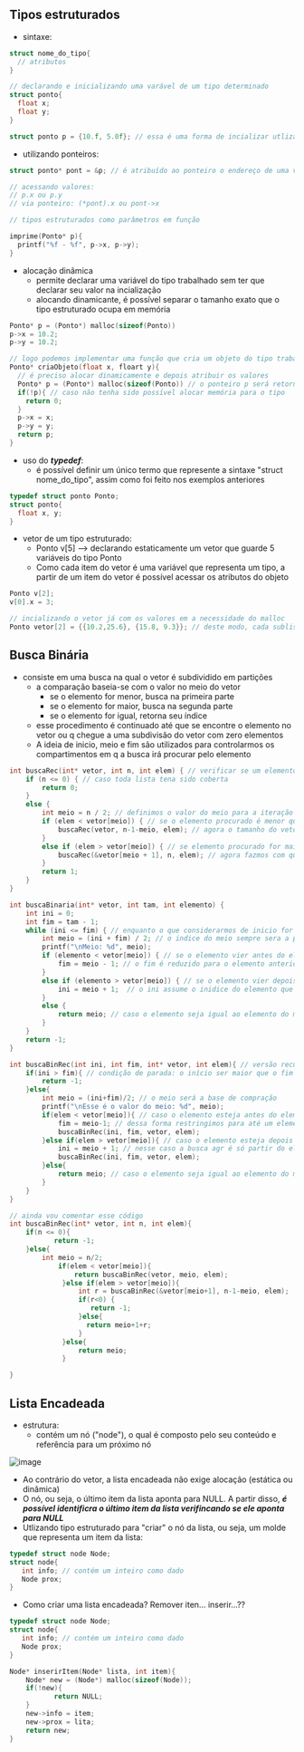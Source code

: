 ## Tipos estruturados
- sintaxe:
```c
struct nome_do_tipo{
  // atributos
}

// declarando e inicializando uma varável de um tipo determinado
struct ponto{
  float x;
  float y;
}

struct ponto p = {10.f, 5.0f}; // essa é uma forma de incializar utlizando chaves onde cada item corresponde a um atributo do tipo estruturado
```
- utilizando ponteiros:
```c
struct ponto* pont = &p; // é atribuído ao ponteiro o endereço de uma variável do tipo sendo trabalhado

// acessando valores:
// p.x ou p.y 
// via ponteiro: (*pont).x ou pont->x

// tipos estruturados como parâmetros em função

imprime(Ponto* p){
  printf("%f - %f", p->x, p->y);
}
```
- alocação dinâmica
  - permite declarar uma variável do tipo trabalhado sem ter que declarar seu valor na incialização
  - alocando dinamicante, é possível separar o tamanho exato que o tipo estruturado ocupa em memória
```c
Ponto* p = (Ponto*) malloc(sizeof(Ponto))
p->x = 10.2;
p->y = 10.2;

// logo podemos implementar uma função que cria um objeto do tipo trabalhado --> deve retorna um ponteiro do tipo especificado
Ponto* criaObjeto(float x, floart y){
  // é preciso alocar dinamicamente e depois atribuir os valores
  Ponto* p = (Ponto*) malloc(sizeof(Ponto)) // o ponteiro p será retornado na função
  if(!p){ // caso não tenha sido possível alocar memória para o tipo
    return 0;
  }
  p->x = x;
  p->y = y;
  return p;
}
```
- uso do ***typedef***:
  - é possível definir um único termo que represente a sintaxe "struct nome_do_tipo", assim como foi feito nos exemplos anteriores
```c
typedef struct ponto Ponto;
struct ponto{
  float x, y;
}
```
- vetor de um tipo estruturado:
  - Ponto v[5] --> declarando estaticamente um vetor que guarde 5 variáveis do tipo Ponto
  - Como cada item do vetor é uma variável que representa um tipo, a partir de um item do vetor é possível acessar os atributos do objeto
```c
Ponto v[2];
v[0].x = 3;

// incializando o vetor já com os valores em a necessidade do malloc
Ponto vetor[2] = {{10.2,25.6}, {15.8, 9.3}}; // deste modo, cada sublista é um Ponto
```
## Busca Binária
- consiste em uma busca na qual o vetor é subdividido em partições
  - a comparação baseia-se com o valor no meio do vetor
    - se o elemento for menor, busca na primeira parte
    - se o elemento for maior, busca na segunda parte
    - se o elemento for igual, retorna seu índice
  - esse procedimento é continuado até que se encontre o elemento no vetor ou q chegue a uma subdivisão do vetor com zero elementos
  - A ideia de inicio, meio e fim são utilizados para controlarmos os compartimentos em q a busca irá procurar pelo elemento
```c
int buscaRec(int* vetor, int n, int elem) { // verificar se um elemento existe no vetor
	if (n <= 0) { // caso toda lista tena sido coberta 
		return 0;
	}
	else {
		int meio = n / 2; // definimos o valor do meio para a iteração
		if (elem < vetor[meio]) { // se o elemento procurado é menor que o elemento do meio
			buscaRec(vetor, n-1-meio, elem); // agora o tamanho do vetor é o último índice menor o meio
		}
		else if (elem > vetor[meio]) { // se elemento procurado for maior que o elemento do meio
			buscaRec(&vetor[meio + 1], n, elem); // agora fazmos com que o nosso ponteiro aponte para o iníce depois do meio
		}
		return 1;
	}
}

int buscaBinaria(int* vetor, int tam, int elemento) {
	int ini = 0;
	int fim = tam - 1;	
	while (ini <= fim) { // enquanto o que considerarmos de inicio for menor ou igual ao fim do vetor
		int meio = (ini + fim) / 2; // o indice do meio sempre sera a parte inteira da divisão de (ini + fim)/2
		printf("\nMeio: %d", meio);
		if (elemento < vetor[meio]) { // se o elemento vier antes do elemento do meio
			fim = meio - 1; // o fim é reduzido para o elemento anterior ao meio
		}
		else if (elemento > vetor[meio]) { // se o elemento vier depois do elemento do meio
			ini = meio + 1;  // o ini assume o inidice do elemento que vem depois do meio
		}
		else {
			return meio; // caso o elemento seja igual ao elemento do meio do vetor
		}
	}
	return -1;
}

int buscaBinRec(int ini, int fim, int* vetor, int elem){ // versão recursiva utilizando a ideia de ini e fim
    if(ini > fim){ // condição de parada: o início ser maior que o fim
        return -1;
    }else{
        int meio = (ini+fim)/2; // o meio será a base de compração
        printf("\nEsse é o valor do meio: %d", meio);
        if(elem < vetor[meio]){ // caso o elemento esteja antes do elemento do meio
            fim = meio-1; // dessa forma restringimos para até um elemento antes do meio
            buscaBinRec(ini, fim, vetor, elem);
        }else if(elem > vetor[meio]){ // caso o elemento esteja depois do elemento do meio
            ini = meio + 1; // nesse caso a busca agr é só partir do elemnto do meio
            buscaBinRec(ini, fim, vetor, elem);
        }else{
            return meio; // caso o elemento seja igual ao elemento do meio
        }
    }
}

// ainda vou comentar esse código
int buscaBinRec(int* vetor, int n, int elem){
	if(n <= 0){
           return -1;
	}else{
	    int meio = n/2;
            if(elem < vetor[meio]){
                return buscaBinRec(vetor, meio, elem);
             }else if(elem > vetor[meio]){
                 int r = buscaBinRec(&vetor[meio+1], n-1-meio, elem);
                 if(r<0) {
                    return -1;
                 }else{
                   return meio+1+r;  
                 }
             }else{
                 return meio; 
             }

}


```
## Lista Encadeada
- estrutura:
  - contém um nó ("node"), o qual é composto pelo seu conteúdo e referência para um próximo nó

![image](https://github.com/mlaurabs/lingaugemC_exercicios/assets/89169599/70bdce2c-0d5d-4fe7-9d37-3966626da29f)
- Ao contrário do vetor, a lista encadeada não exige alocação (estática ou dinâmica)
- O nó, ou seja, o último item da lista aponta para NULL. A partir disso, ***é possível identificra o último item da lista verifincando se ele aponta para NULL***
- Utlizando tipo estruturado para "criar" o nó da lista, ou seja, um molde que representa um item da lista:
```c
typedef struct node Node;
struct node{
   int info; // contém um inteiro como dado
   Node prox;	
}
```
- Como criar uma lista encadeada? Remover iten... inserir...??
```c
typedef struct node Node;
struct node{
   int info; // contém um inteiro como dado
   Node prox;	
}

Node* inserirItem(Node* lista, int item){
	Node* new = (Node*) malloc(sizeof(Node));
	if(!new){
           return NULL;
	}
	new->info = item;
	new->prox = lita;
	return new;
}


```

